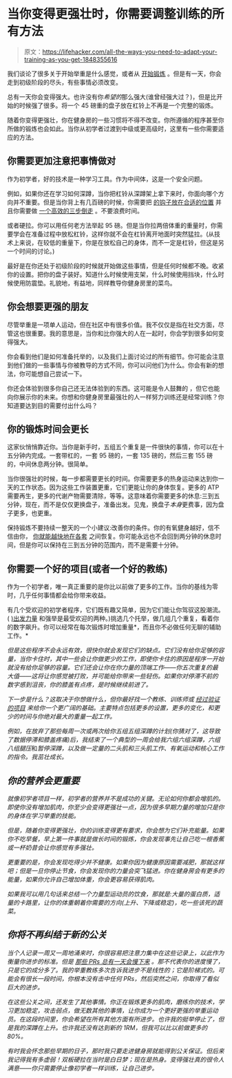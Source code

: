 # 当你变得更强壮时，你需要调整训练的所有方法

> 原文：<https://lifehacker.com/all-the-ways-you-need-to-adapt-your-training-as-you-get-1848355616>

我们谈论了很多关于开始举重是什么感觉，或者从 [开始锻炼](https://lifehacker.com/what-to-expect-the-first-time-you-go-to-the-gym-1848315805) 。但是有一天，你会走到初级阶段的尽头，有些事情必须改变。



总有一天你会变得强大。也许没有你*希望的*那么强大(谁曾经强大过？)，但是比开始的时候强了很多。将一个 45 磅重的盘子放在杠铃上不再是一个完整的锻炼。

随着你变得更强壮，你在健身房的一些习惯将不得不改变。你所遵循的程序甚至你所做的锻炼也会如此。当你从初学者过渡到中级或更高级时，这里有一些你需要适应的方法。

## 你需要更加注意把事情做对

作为初学者，好的技术是一种学习工具。作为中间体，这是一个安全问题。

例如，如果你还在学习如何深蹲，当你把杠铃从深蹲架上拿下来时，你面向哪个方向并不重要。但是当你背上有几百磅的时候，你需要把 [的钩子放在合适的位置](https://lifehacker.com/are-the-hooks-on-your-squat-rack-too-high-1846668383) 并且你需要做 [一个高效的三步倒走](https://lifehacker.com/which-direction-do-you-face-in-the-squat-rack-1848309954) 。不要浪费时间。

或者硬拉。你可以用任何老方法举起 95 磅。但是当你拉两倍体重的重量时，你需要学会在准备过程中放松杠铃，这样你就不会在杠铃离开地面时突然猛拉。(从技术上来说，在较低的重量下，你是在放松自己的身体，而不一定是杠铃，但这是另一个时间的讨论。)

最好是在你还处于初级阶段的时候就开始做这些事情，但是任何时候都不晚。收紧你的设置。把你的盘子装好。知道什么时候使用支架，什么时候使用挡块，什么时候使用防震垫。礼貌地，有益地，同样教导你健身房里的菜鸟。

## 你会想要更强的朋友

尽管举重是一项单人运动，但在社区中有很多价值。我不仅仅是指在社交方面，尽管这也很重要。我的意思是，当你和比你强大的人在一起时，你会学到很多如何变得强大。

你会看到他们是如何准备托举的，以及我们上面讨论过的所有细节。你可能会注意到他们做的一些事情与你被教导的方式不同，你可以问他们为什么。你会有新的想法，你可能想自己尝试一下。

你还会体验到很多你自己还无法体验到的东西。这可能是令人鼓舞的 ，但它也能向你展示你的未来。你想和你健身房里最强壮的人一样努力训练还是经常训练？你知道要达到目的需要付出什么吗？

## 你的锻炼时间会更长

这家伙悄悄靠近你。当你是新手时，五组五个重复是一件很快的事情，你可以在十五分钟内完成。一套带杠的，一套 95 磅的，一套 135 磅的，然后三套 155 磅的，中间休息两分钟。很简单。

当你很强壮的时候，每一步都需要更长的时间。你需要更多的热身运动来达到你一天的工作状态。因为这些工作装置更重，它们更能让你的身体恢复。更多的 ATP 需要再生，更多的代谢产物需要清除，等等。这意味着你需要更多的休息:三到五分钟，现在，而不是仅仅更换盘子，准备出发。见鬼，换盘子*本身*更费事，因为盘子更多，也更重。

保持锻炼不要持续一整天的一个小建议:改善你的条件。你的有氧健身越好，信不信由你， [你就能越快地在各套](https://www.strongerbyscience.com/avoiding-cardio-could-be-holding-you-back/) 之间恢复。你可能永远也不会回到两分钟的休息时间，但是你可以保持在三到五分钟的范围内，而不是需要十分钟。

## 你需要一个好的项目(或者一个好的教练)

作为一个初学者，唯一真正重要的是你比以前做了更多的工作。当你的基线为零时，几乎任何事情都会给你带来收益。

有几个受欢迎的初学者程序，它们既有趣又简单，因为它们能让你驾驭这股潮流。( [)出发力量](https://lifehacker.com/starting-strength-is-an-awesome-weight-training-program-1790689993) 和强举是最受欢迎的两种。)挑选几个托举，做几组几个重复，看着你的数字飙升。你可以经常在每次锻炼时增加重量*，而且你不必做任何无聊的辅助工作。*

*但是这些程序不会永远有效，很快你就会发现它们的缺点。它们没有给你足够的容量，当你卡住时，其中一些会让你做更少的工作，即使你卡住的原因是程序一开始就没有给你足够的容量。它们还会让你在你力量的顶端工作——你五次重复的最大值——这将让你感觉被打败，并可能给你带来一些轻伤。如果你对停滞不前的数字感到沮丧，你的膝盖有点疼，是时候继续前进了。*

*下一步是什么？这取决于你想做什么，但你最好找一个教练、训练师或 [经过验证的项目](https://lifehacker.com/why-you-need-a-lifting-program-1847476779) 来给你一个更广阔的基础。主要特点包括更多的设置，更多的变化，和更少的时间与你绝对最大的重量一起工作。*

*例如，在放弃了那些每周一次或两次给你五组五组深蹲的计划(你猜对了，这导致了数据停滞和膝盖疼痛)后，我结束了一个典型的一周会给我六组六组深蹲，六组八组腿压*和*暂停深蹲，以及做一定量的二头肌和三头肌工作、有氧运动和核心工作的指令。我茁壮成长。*

## *你的营养会更重要*

*就像初学者项目一样，初学者的营养并不是成功的关键。无论如何你都会增肌的。即使你没有增加肌肉，你至少会变得更强壮一点，因为很多早期力量的增加只是你的身体在学习举重的技能。*

*但是，随着你变得更强壮，你的训练变得更有要求，你会想为它们补充能量。如果你不吃早餐，早上第一件事就是做长时间的锻炼，你会发现事先让自己吃一根香蕉或一杯奶昔会让你感觉有多强壮。*

*更重要的是，你会发现吃得少并不健康。如果你因为健康原因需要减肥，那就这样吧；但是一旦你停止节食，你会发现你的力量会突飞猛进。你在健身房会有更多的能量，如果你允许自己增加体重，你会更容易获得肌肉。*

*如果我可以用几句话来总结一个力量型运动员的饮食，那就是:大量的蛋白质，适量的卡路里，让你的体重朝着你需要的方向(上升、下降或稳定)，吃一些该死的蔬菜。*

## *你将不再纠结于新的公关*

*当个人记录一周又一周地涌来时，你很容易把注意力集中在这些记录上，以此作为衡量你进步的标准。但是 [那些 PRs 总有一天会慢下来](https://lifehacker.com/when-can-you-expect-a-personal-record-in-the-gym-1846765539) 。那不代表你的进度慢了，只是它的成分多了。我的举重教练多次告诉我进步不是线性的；它是阶梯式的。可能会有很长一段时间，你根本没有击中任何 PRs，然后突然之间，你取得了看似巨大的进步。*

*在这些公关之间，还发生了其他事情。你正在锻炼更多的肌肉，磨练你的技术，学习更加稳定，攻击弱点，做无数其他的事情，让你成为一个更好更强的举重运动员。在这段时间里，你会希望在所有其他方面有所进步。也许我的挺举停止了，但是我的深蹲在上升。也许我还没有达到新的 1RM，但我可以比以前做更多的 80%。*

*有时我会怀念那些早期的日子，那时我只要走进健身房就能得到公关保证。但后来我记得我有多虚弱！双板硬拉在当时是白日梦；现在是热身。变得强壮真的很令人满意——你只需要停止像初学者一样训练，让自己进步。*
